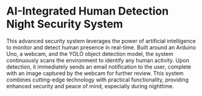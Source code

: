# AI-Integrated Human Detection Night Security System

This advanced security system leverages the power of artificial intelligence to 
monitor and detect human presence in real-time. Built around an Arduino Uno, 
a webcam, and the YOLO object detection model, the system continuously scans 
the environment to identify any human activity. 
Upon detection, it immediately sends an email notification to the user, 
complete with an image captured by the webcam for further review. 
This system combines cutting-edge technology with practical functionality, 
providing enhanced security and peace of mind, especially during nighttime.

